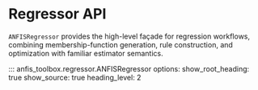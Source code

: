 # Regressor API

`ANFISRegressor` provides the high-level façade for regression workflows,
combining membership-function generation, rule construction, and optimization
with familiar estimator semantics.

::: anfis_toolbox.regressor.ANFISRegressor
    options:
      show_root_heading: true
      show_source: true
      heading_level: 2
